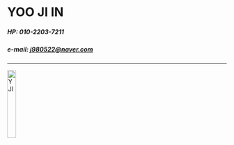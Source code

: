 # YOO JI IN

##### HP: 010-2203-7211
##### e-mail: j980522@naver.com

---

<img src="/main_img.JPG" width="20%" height="20%" title="main_img" alt="YJI"></img>
